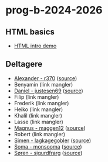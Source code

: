 # prog-b-2024-2026

## HTML basics

- [HTML intro demo](html-demo/)

## Deltagere

- [Alexander - r370](https://r370.github.io/) ([source](https://github.com/r370/r370.github.io))
- Benyamin (link mangler)
- [Daniel - justesen69](https://justesen69.github.io/) ([source](https://github.com/justesen69/justesen69.github.io))
- Filip (link mangler)
- Frederik (link mangler)
- Heiko (link mangler)
- Khalil (link mangler)
- Lasse (link mangler)
- [Magnus - maggen12](https://maggen12.github.io/) ([source](https://github.com/maggen12/maggen12.github.io))
- Robert (link mangler)
- [Simen - lagkagegobler](https://lagkagegobler.github.io/) ([source](https://github.com/lagkagegobler/lagkagegobler.github.io))
- [Soma - monsooma](https://monsooma.github.io/) ([source](https://github.com/monsooma/monsooma.github.io))
- [Søren - sigurdfrarg](https://sigurdfrarg.github.io/) ([source](https://github.com/sigurdfrarg/sigurdfrarg.github.io))
